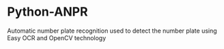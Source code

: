 # Python-ANPR
Automatic number plate recognition used to detect the number plate using Easy OCR and OpenCV technology
